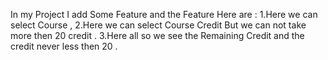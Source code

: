 In my Project I add Some Feature and the Feature Here are :
1.Here we can select Course ,
2.Here we can select Course Credit But  we can not take more then 20 credit .
3.Here all so we see the Remaining Credit and the credit never less then 20 .

